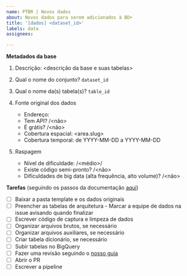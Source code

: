 ```yaml
---
name: PTBR | Novos dados
about: Novos dados para serem adicionados à BD+
title: '[dados] <dataset_id>'
labels: data
assignees: 

---
```


**Metadados da base**

1. Descrição: <descrição da base e suas tabelas>

<!-- Para (2) e (3): veja como nomeamos nossos conjuntos e tabelas aqui https://basedosdados.github.io/mais/style_data/#nomea%C3%A7%C3%A3o-de-bases-e-tabelas -->

2. Qual o nome do conjunto? `dataset_id`

3. Qual o nome da(s) tabela(s)? `table_id`

4. Fonte original dos dados
    * Endereço: <url>
    * Tem API? <sim>/<não>
    * É grátis? <sim>/<não>
    * Cobertura espacial: <area.slug>
    * Cobertura temporal: de YYYY-MM-DD a YYYY-MM-DD

5. Raspagem
    * Nível de dificuldade: <baixo>/<médio>/<alto>
    * Existe código semi-pronto? <sim>/<não>
    * Dificuldades de big data (alta frequência, alto volume)? <sim>/<não>

**Tarefas** (seguindo os passos da documentação [aqui](https://basedosdados.github.io/mais/colab_data/))

- [ ] Baixar a pasta template e os dados originais
- [ ] Preencher as tabelas de arquitetura - Marcar a equipe de dados na issue avisando quando finalizar
- [ ] Escrever código de captura e limpeza de dados
- [ ] Organizar arquivos brutos, se necessário
- [ ] Organizar arquivos auxiliares, se necessário
- [ ] Criar tabela dicionário, se necessário
- [ ] Subir tabelas no BigQuery
- [ ] Fazer uma revisão seguindo o [nosso guia](https://github.com/basedosdados/.github/wiki/Dados#como-fazer-code-review)
- [ ] Abrir o PR
- [ ] Escrever a pipeline
